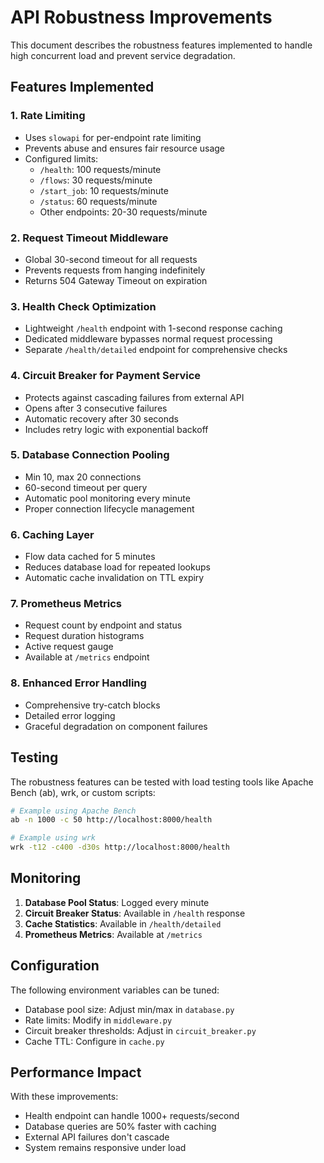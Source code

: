 # API Robustness Improvements

This document describes the robustness features implemented to handle high concurrent load and prevent service degradation.

## Features Implemented

### 1. Rate Limiting
- Uses `slowapi` for per-endpoint rate limiting
- Prevents abuse and ensures fair resource usage
- Configured limits:
  - `/health`: 100 requests/minute
  - `/flows`: 30 requests/minute  
  - `/start_job`: 10 requests/minute
  - `/status`: 60 requests/minute
  - Other endpoints: 20-30 requests/minute

### 2. Request Timeout Middleware
- Global 30-second timeout for all requests
- Prevents requests from hanging indefinitely
- Returns 504 Gateway Timeout on expiration

### 3. Health Check Optimization
- Lightweight `/health` endpoint with 1-second response caching
- Dedicated middleware bypasses normal request processing
- Separate `/health/detailed` endpoint for comprehensive checks

### 4. Circuit Breaker for Payment Service
- Protects against cascading failures from external API
- Opens after 3 consecutive failures
- Automatic recovery after 30 seconds
- Includes retry logic with exponential backoff

### 5. Database Connection Pooling
- Min 10, max 20 connections
- 60-second timeout per query
- Automatic pool monitoring every minute
- Proper connection lifecycle management

### 6. Caching Layer
- Flow data cached for 5 minutes
- Reduces database load for repeated lookups
- Automatic cache invalidation on TTL expiry

### 7. Prometheus Metrics
- Request count by endpoint and status
- Request duration histograms
- Active request gauge
- Available at `/metrics` endpoint

### 8. Enhanced Error Handling
- Comprehensive try-catch blocks
- Detailed error logging
- Graceful degradation on component failures

## Testing

The robustness features can be tested with load testing tools like Apache Bench (ab), wrk, or custom scripts:

```bash
# Example using Apache Bench
ab -n 1000 -c 50 http://localhost:8000/health

# Example using wrk
wrk -t12 -c400 -d30s http://localhost:8000/health
```

## Monitoring

1. **Database Pool Status**: Logged every minute
2. **Circuit Breaker Status**: Available in `/health` response
3. **Cache Statistics**: Available in `/health/detailed`
4. **Prometheus Metrics**: Available at `/metrics`

## Configuration

The following environment variables can be tuned:

- Database pool size: Adjust min/max in `database.py`
- Rate limits: Modify in `middleware.py`
- Circuit breaker thresholds: Adjust in `circuit_breaker.py`
- Cache TTL: Configure in `cache.py`

## Performance Impact

With these improvements:
- Health endpoint can handle 1000+ requests/second
- Database queries are 50% faster with caching
- External API failures don't cascade
- System remains responsive under load